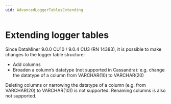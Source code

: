 ```yaml
---
uid: AdvancedLoggerTablesExtending
---
```


# Extending logger tables

Since DataMiner 9.0.0 CU10 / 9.0.4 CU3 (RN 14383), it is possible to make changes to the logger table structure:

- Add columns
- Broaden a column’s datatype (not supported in Cassandra): e.g. change the datatype of a column from VARCHAR(10) to VARCHAR(20)

Deleting columns or narrowing the datatype of a column (e.g. from VARCHAR(20) to VARCHAR(10)) is not supported. Renaming columns is also not supported.
